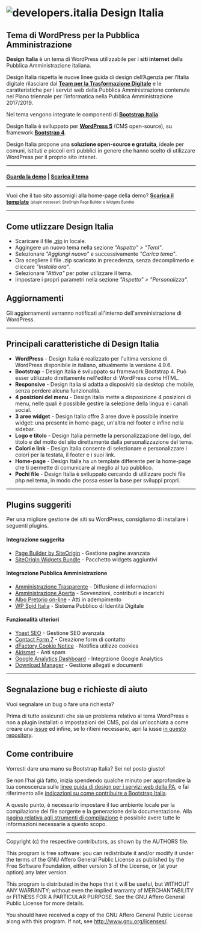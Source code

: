 # ![developers.italia](https://docs.developers.italia.it/assets/icons/favicon-32x32.png "developers.italia") Design Italia
## Tema di WordPress per la Pubblica Amministrazione 


**Design Italia** è un tema di WordPress utilizzabile per i **siti internet** della Pubblica Amministrazione italiana.

Design Italia rispetta le nuove linee guida di design dell’Agenzia per l’Italia digitale rilasciare dal [**Team per la Trasformazione Digitale**](https://teamdigitale.governo.it/) e le caratteristiche per i servizi web della Pubblica Amministrazione contenute nel Piano triennale per l’informatica nella Pubblica Amministrazione 2017/2019.

Nel tema vengono integrate le componenti di [**Bootstrap Italia**](https://italia.github.io/bootstrap-italia/).

Design Italia è sviluppato per [**WordPress 5**](https://it.wordpress.org/) (CMS open-source), su framework [**Bootstrap 4**](https://getbootstrap.com/). 

Design Italia propone una **soluzione open-source e gratuita**, ideale per comuni, istituti e piccoli enti pubblici in genere che hanno scelto di utilizzare WordPress per il proprio sito intenet.

---

#### [**Guarda la demo**](http://design-italia.marcogargano.com/) | [**Scarica il tema**](https://raw.githubusercontent.com/italia/design-wordpress-theme/master/design-italia.zip)

---

Vuoi che il tuo sito assomigli alla home-page della demo? [**Scarica il template**](https://raw.githubusercontent.com/italia/design-wordpress-theme/master/template-home.json) <sub><sup>(plugin necessari: SiteOrigin Page Builder e Widgets Bundle)</sub></sup>

---

## Come utlizzare Design Italia
* Scaricare il file [.zip](https://raw.githubusercontent.com/italia/design-wordpress-theme/master/design-italia.zip) in locale.
* Aggingere un nuovo tema nella sezione _"Aspetto" > "Temi"_.
* Selezionare _"Aggiungi nuovo"_ e successivamente _"Carica tema"_.
* Ora scegliere il file .zip scaricato in precedenza, senza decomplimerlo e cliccare _"Installa ora"_.
* Selezionare _"Attiva"_ per poter utilizzare il tema.
* Impostare i propri parametri nella sezione _"Aspetto" > "Personalizza"_.

## Aggiornamenti
Gli aggiornamenti verranno notificati all'interno dell'amministrazione di WordPress.

---

## Principali caratteristiche di Design Italia
* **WordPress** - Design Italia è realizzato per l'ultima versione di WordPress disponibile in italiano, attualmente la versione 4.9.6.
* **Bootstrap** - Design Italia è sviluppato su framework Bootstrap 4. Può esser utilizzato direttamente nell'editor di WordPress come HTML.
* **Responsive** - Design Italia si adatta a disposiviti sia desktop che mobile, senza perdere alcuna funzionalità.
* **4 posizioni del menu** - Design Italia mette a disposizione 4 posizioni di menu, nelle quali è possibile gestire la selezione della lingua e i canali social.
* **3 aree widget** - Design Italia offre 3 aree dove è possibile inserire widget: una presente in home-page, un'altra nel footer e infine nella sidebar.
* **Logo e titolo** - Design Italia permette la personalizzazione del logo, del titolo e del motto del sito direttamente dalla personalizzazione del tema.
* **Colori e link** - Design Italia consente di selezionare e personalizzare i colori per la testata, il footer e i suoi link.
* **Home-page** - Design Italia ha un template differente per la home-page che ti permette di comunicare al meglio al tuo pubblico.
* **Pochi file** - Design Italia è sviluppato cercando di utilizzare pochi file php nel tema, in modo che possa esser la base per sviluppi propri.

---

## Plugins suggeriti

Per una migliore gestione dei siti su WordPress, consigliamo di installare i seguenti plugins.

#### Integrazione suggerita

+ [Page Builder by SiteOrigin](https://wordpress.org/plugins/siteorigin-panels/) - Gestione pagine avanzata
+ [SiteOrigin Widgets Bundle](https://wordpress.org/plugins/so-widgets-bundle/) - Pacchetto widgets aggiuntivi

#### Integrazione Pubblica Amministrazione

+ [Amministrazione Trasparente](https://it.wordpress.org/plugins/amministrazione-trasparente/) - Diffusione di informazioni
+ [Amministrazione Aperta](https://wordpress.org/plugins/amministrazione-aperta/) - Sovvenzioni, contributi e incarichi
+ [Albo Pretorio on-line](https://wordpress.org/plugins/albo-pretorio-on-line/) - Atti in adempimento
+ [WP Spid Italia](https://wordpress.org/plugins/wp-spid-italia/) - Sistema Pubblico di Identità Digitale

#### Funzionalità ulteriori

+ [Yoast SEO](https://wordpress.org/plugins/wordpress-seo/) - Gestione SEO avanzata
+ [Contact Form 7](https://wordpress.org/plugins/contact-form-7/) - Creazione form di contatto
+ [dFactory Cookie Notice](https://wordpress.org/plugins/cookie-notice/) - Notifica utilizzo cookies
+ [Akismet](https://wordpress.org/plugins/akismet/) - Anti spam
+ [Google Analytics Dashboard](https://wordpress.org/plugins/google-analytics-dashboard-for-wp/) - Integrzione Google Analytics
+ [Download Manager](https://wordpress.org/plugins/download-manager/) - Gestione allegati e documenti

---

## Segnalazione bug e richieste di aiuto
Vuoi segnalare un bug o fare una richiesta?

Prima di tutto assicurati che sia un problema relativo al tema WordPress e non a plugin installati o impostazioni del CMS, poi dai un'occhiata a come creare una [issue](https://github.com/italia/bootstrap-italia/blob/master/CONTRIBUTING.md#creare-una-issue) ed infine, se lo ritieni necessario, apri la iusse [in questo repository](https://github.com/italia/design-wordpress-theme/issues).

## Come contribuire
Vorresti dare una mano su Bootstrap Italia? Sei nel posto giusto!

Se non l'hai già fatto, inizia spendendo qualche minuto per approfondire la tua conoscenza sulle [linee guida di design per i servizi web della PA](https://design-italia.readthedocs.io/it/stable/index.html), e fai riferimento alle [indicazioni su come contribuire a Bootstrap Italia](https://github.com/italia/bootstrap-italia/blob/master/CONTRIBUTING.md).

A questo punto, è necessario impostare il tuo ambiente locale per la compilazione dei file sorgente e la generazione della documentazione. Alla [pagina relativa agli strumenti di compilazione](https://italia.github.io/bootstrap-italia/docs/come-iniziare/strumenti-di-compilazione/) è possibile avere tutte le informazioni necessarie a questo scopo.

---

Copyright (c) the respective contributors, as shown by the AUTHORS file.

This program is free software: you can redistribute it and/or modify
it under the terms of the GNU Affero General Public License as published
by the Free Software Foundation, either version 3 of the License, or
(at your option) any later version.

This program is distributed in the hope that it will be useful,
but WITHOUT ANY WARRANTY; without even the implied warranty of
MERCHANTABILITY or FITNESS FOR A PARTICULAR PURPOSE.  See the
GNU Affero General Public License for more details.

You should have received a copy of the GNU Affero General Public License
along with this program.  If not, see <http://www.gnu.org/licenses/>.

